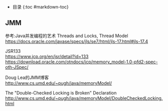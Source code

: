 - 目录
{:toc #markdown-toc}	

## JMM



参考:Java并发编程的艺术
Threads and Locks, Thread Model 
https://docs.oracle.com/javase/specs/jls/se7/html/jls-17.html#jls-17.4

JSR133  
https://www.jcp.org/en/jsr/detail?id=133    
https://download.oracle.com/otndocs/jcp/memory_model-1.0-pfd2-spec-oth-JSpec/

Doug Lea的JMM博客    
http://www.cs.umd.edu/~pugh/java/memoryModel/


The "Double-Checked Locking is Broken" Declaration
http://www.cs.umd.edu/~pugh/java/memoryModel/DoubleCheckedLocking.html